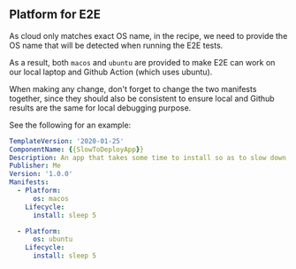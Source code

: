 ## Platform for E2E
As cloud only matches exact OS name, in the recipe, we need to provide the OS name that will be detected when running 
the E2E tests.

As a result, both `macos` and `ubuntu` are provided to make E2E can work on our local laptop and Github Action 
(which uses ubuntu).

When making any change, don't forget to change the two manifests together, since they should also be consistent to 
ensure local and Github results are the same for local debugging purpose. 

See the following for an example:

```yaml
TemplateVersion: '2020-01-25'
ComponentName: {{SlowToDeployApp}}
Description: An app that takes some time to install so as to slow down deployments
Publisher: Me
Version: '1.0.0'
Manifests:
  - Platform:
      os: macos
    Lifecycle:
      install: sleep 5

  - Platform:
      os: ubuntu
    Lifecycle:
      install: sleep 5
```
